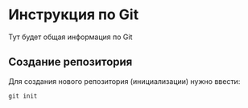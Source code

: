 # Инструкция по Git

Тут будет общая информация по Git

## Создание репозитория

Для создания нового репозитория (инициализации) нужно ввести:

    git init

    